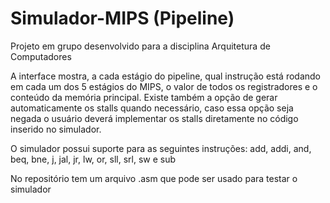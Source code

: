 # Simulador-MIPS (Pipeline)

Projeto em grupo desenvolvido para a disciplina Arquitetura de Computadores

A interface mostra, a cada estágio do pipeline, qual instrução está rodando em cada um dos 5 estágios do MIPS, o valor de todos os registradores e o conteúdo da memória principal. Existe também a opção de gerar automaticamente os stalls quando necessário, caso essa opção seja negada o usuário deverá implementar os stalls diretamente no código inserido no simulador.

O simulador possui suporte para as seguintes instruções: add, addi, and, beq, bne, j, jal, jr, lw, or, sll, srl, sw e sub

No repositório tem um arquivo .asm que pode ser usado para testar o simulador
